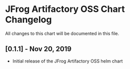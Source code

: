 # JFrog Artifactory OSS Chart Changelog
All changes to this chart will be documented in this file.

## [0.1.1] - Nov 20, 2019
* Initial release of the JFrog Artifactory OSS helm chart
